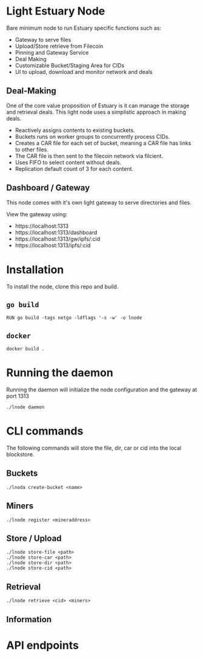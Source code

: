 # Light Estuary Node

Bare minimum node to run Estuary specific functions such as:

- Gateway to serve files
- Upload/Store retrieve from Filecoin
- Pinning and Gateway Service
- Deal Making
- Customizable Bucket/Staging Area for CIDs
- UI to upload, download and monitor network and deals

## Deal-Making
One of the core value proposition of Estuary is it can manage the storage and retrieval deals. This light node uses a simplistic approach in making deals.

- Reactively assigns contents to existing buckets.
- Buckets runs on worker groups to concurrently process CIDs.
- Creates a CAR file for each set of bucket, meaning a CAR file has links to other files. 
- The CAR file is then sent to the filecoin network via filcient.
- Uses FIFO to select content without deals. 
- Replication default count of 3 for each content.


## Dashboard / Gateway 
This node comes with it's own light gateway to serve directories and files.

View the gateway using:
- https://localhost:1313
- https://localhost:1313/dashboard
- https://localhost:1313/gw/ipfs/:cid
- https://localhost:1313/ipfs/:cid

# Installation
To install the node, clone this repo and build.

## `go build`
```
RUN go build -tags netgo -ldflags '-s -w' -o lnode
```

## `docker`
```
docker build .
```

# Running the daemon
Running the daemon will initialize the node configuration and the gateway at port 1313
```
./lnode daemon
```

# CLI commands
The following commands will store the file, dir, car or cid into the local blockstore.

## Buckets
```
./lnoda create-bucket <name>
```

## Miners
```
./lnode register <mineraddress>
```

## Store / Upload
```
./lnode store-file <path>
./lnode store-car <path>
./lnode store-dir <path>
./lnode store-cid <path>
```

## Retrieval 
```
./lnode retrieve <cid> <miners>
```
## Information


# API endpoints
```

```



